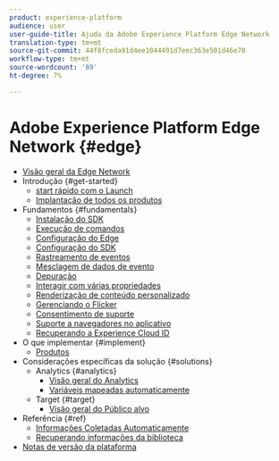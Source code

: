 ```yaml
---
product: experience-platform
audience: user
user-guide-title: Ajuda da Adobe Experience Platform Edge Network
translation-type: tm+mt
source-git-commit: 44f8fceda91d4ee1044491d7eec363e501d46e70
workflow-type: tm+mt
source-wordcount: '89'
ht-degree: 7%

---
```



# Adobe Experience Platform Edge Network {#edge}

* [Visão geral da Edge Network](home.md)
* Introdução {#get-started}
   * [start rápido com o Launch](getting-started/quick-start-with-launch.md)
   * [Implantação de todos os produtos](getting-started/deploying-all-products.md)
* Fundamentos {#fundamentals}
   * [Instalação do SDK](fundamentals/installing-the-sdk.md)
   * [Execução de comandos](fundamentals/executing-commands.md)
   * [Configuração do Edge](fundamentals/edge-configuration.md)
   * [Configuração do SDK](fundamentals/configuring-the-sdk.md)
   * [Rastreamento de eventos](fundamentals/tracking-events.md)
   * [Mesclagem de dados de evento](fundamentals/merging-event-data.md)
   * [Depuração](fundamentals/debugging.md)
   * [Interagir com várias propriedades](fundamentals/interacting-with-multiple-properties.md)
   * [Renderização de conteúdo personalizado](fundamentals/rendering-personalization-content.md)
   * [Gerenciando o Flicker](fundamentals/managing-flicker.md)
   * [Consentimento de suporte](fundamentals/supporting-consent.md)
   * [Suporte a navegadores no aplicativo](fundamentals/supporting-in-app-browsers.md)
   * [Recuperando a Experience Cloud ID](fundamentals/retrieving-experience-cloud-id.md)
* O que implementar {#implement}
   * [Produtos](what-to-implement/commerce.md)
* Considerações específicas da solução {#solutions}
   * Analytics {#analytics}
      * [Visão geral do Analytics](solution-specific/analytics/analytics-overview.md)
      * [Variáveis mapeadas automaticamente](solution-specific/analytics/automatically-mapped-vars.md)
   * Target {#target}
      * [Visão geral do Público alvo](solution-specific/target/target-overview.md)
* Referência {#ref}
   * [Informações Coletadas Automaticamente](reference/automatic-information.md)
   * [Recuperando informações da biblioteca](reference/retrieving-library-information.md)
* [Notas de versão da plataforma](https://www.adobe.com/go/platform-release-notes-en)
